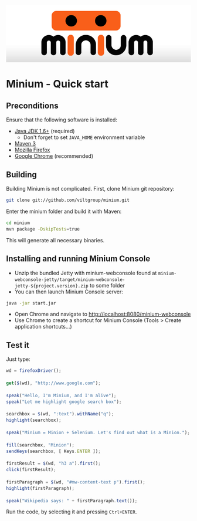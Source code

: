 ![Minium banner](minium.png)

# Minium - Quick start

## Preconditions

Ensure that the following software is installed:

* [Java JDK 1.6+](http://www.oracle.com/technetwork/java/javase/downloads/index.html) (required)
  * Don't forget to set `JAVA_HOME` environment variable 
* [Maven 3](http://maven.apache.org/download.cgi)
* [Mozilla Firefox](http://www.mozilla.org/en-US/firefox/new/)
* [Google Chrome](https://www.google.com/intl/en/chrome/browser/) (recommended)

## Building

Building Minium is not complicated. First, clone Minium git repository:

```bash
git clone git://github.com/viltgroup/minium.git
```

Enter the minium folder and build it with Maven:

```bash
cd minium
mvn package -DskipTests=true
```

This will generate all necessary binaries.

## Installing and running Minium Console

* Unzip the bundled Jetty with minium-webconsole found at 
`minium-webconsole-jetty/target/minium-webconsole-jetty-${project.version}.zip`
to some folder
* You can then launch Minium Console server:

```bash
java -jar start.jar
```

* Open Chrome and navigate to [http://localhost:8080/minium-webconsole](http://localhost:8080/minium-webconsole)
* Use Chrome to create a shortcut for Minium Console (Tools > Create application shortcuts...)

## Test it

Just type:

```javascript
wd = firefoxDriver();

get($(wd), "http://www.google.com");

speak("Hello, I'm Minium, and I'm alive");
speak("Let me highlight google search box");

searchbox = $(wd, ":text").withName("q");
highlight(searchbox);

speak("Minium = Minion + Selenium. Let's find out what is a Minion.");

fill(searchbox, "Minion");
sendKeys(searchbox, [ Keys.ENTER ]);

firstResult = $(wd, "h3 a").first();
click(firstResult);

firstParagraph = $(wd, "#mw-content-text p").first();
highlight(firstParagraph);

speak("Wikipedia says: " + firstParagraph.text());

```

Run the code, by selecting it and pressing `Ctrl+ENTER`.
